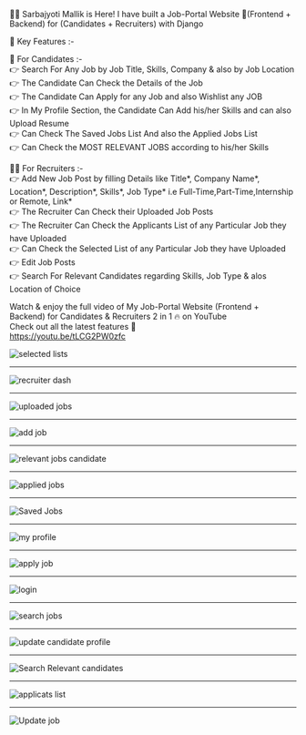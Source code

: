 🙋‍♂️ Sarbajyoti Mallik is Here! I have built a Job-Portal Website 🚀(Frontend + Backend) for (Candidates + Recruiters) with Django <br>

🔑 Key Features :- <br>

👨 For Candidates :- <br>
👉 Search For Any Job by Job Title, Skills, Company & also by Job Location <br>
👉 The Candidate Can Check the Details of the Job <br>
👉 The Candidate Can Apply for any Job and also Wishlist any JOB <br>
👉 In My Profile Section, the Candidate Can Add his/her Skills and can also Upload Resume <br>
👉 Can Check The Saved Jobs List And also the Applied Jobs List <br>
👉 Can Check the MOST RELEVANT JOBS according to his/her Skills <br>

👨‍🦳 For Recruiters :- <br>
👉 Add New Job Post by filling Details like Title*, Company Name*, Location*, Description*, Skills*, Job Type* i.e Full-Time,Part-Time,Internship or Remote, Link* <br>
👉 The Recruiter Can Check their Uploaded Job Posts <br>
👉 The Recruiter Can Check the Applicants List of any Particular Job they have Uploaded <br>
👉 Can Check the Selected List of any Particular Job they have Uploaded <br>
👉 Edit Job Posts <br>
👉 Search For Relevant Candidates regarding Skills, Job Type & alos Location of Choice <br>


Watch & enjoy the full video of My Job-Portal Website (Frontend + Backend) for Candidates & Recruiters 2 in 1 🔥 on YouTube <br>
Check out all the latest features 🚀 <br>
https://youtu.be/tLCG2PW0zfc



![selected lists](https://user-images.githubusercontent.com/44479743/176132135-11f85420-289f-4e45-a8dd-c515114fbdfd.png)

<hr>

![recruiter dash](https://user-images.githubusercontent.com/44479743/176132148-3ae0528a-791e-484f-b68a-1490ce317fd2.png)

<hr>

![uploaded jobs](https://user-images.githubusercontent.com/44479743/176132153-2ab71de5-ce9e-472b-abcc-18c820d91196.png)

<hr>

![add job](https://user-images.githubusercontent.com/44479743/176132156-22392da4-a869-44df-a5a1-34d3eb32015d.png)

<hr>

![relevant jobs candidate](https://user-images.githubusercontent.com/44479743/176132158-5007bbaf-5b58-4bc2-a381-0294a97f19cc.png)

<hr>

![applied jobs](https://user-images.githubusercontent.com/44479743/176132161-b006a640-f0b8-4955-93b1-a378c686593e.png)

<hr>

![Saved Jobs](https://user-images.githubusercontent.com/44479743/176132165-ce358a41-99ee-43e5-9a73-fe433b016acb.png)

<hr>

![my profile](https://user-images.githubusercontent.com/44479743/176132168-6c3fbc8e-225e-4816-8240-4cafa16dd40f.png)

<hr>

![apply job](https://user-images.githubusercontent.com/44479743/176132170-3512d372-f34d-4477-a233-fd95e9f0890f.png)

<hr>

![login](https://user-images.githubusercontent.com/44479743/176132177-fcf33a86-d110-4b7c-a6e7-fea3c5356cb8.png)

<hr>

![search jobs](https://user-images.githubusercontent.com/44479743/176132180-a388e4eb-bc6c-45f4-8566-f817be80b17f.png)

<hr>

![update candidate profile](https://user-images.githubusercontent.com/44479743/176132181-bd2126d2-f496-4358-9488-99ce17ff57ff.png)

<hr>

![Search Relevant candidates](https://user-images.githubusercontent.com/44479743/176132184-a3cd2eb8-b79a-472b-a1e4-d812b6e4705a.png)

<hr>

![applicats list](https://user-images.githubusercontent.com/44479743/176132187-116416ec-af65-4d2a-a764-a9d5d78e46be.png)

<hr>

![Update job](https://user-images.githubusercontent.com/44479743/176132190-3662801b-4611-4da1-a491-9512ddfae486.png)
